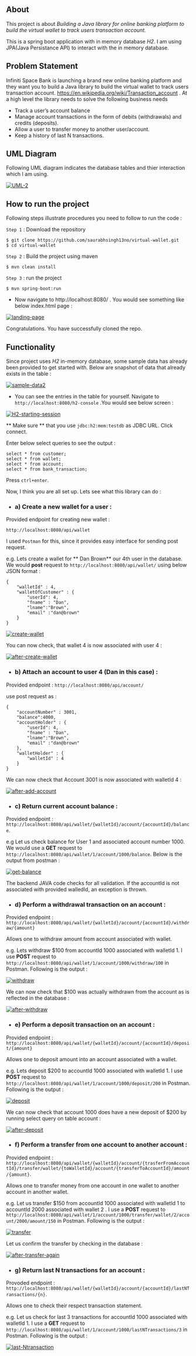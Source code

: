 ## About

This project is about  *Building a Java library for online banking platform to build the virtual wallet to track users transaction account.*

This is a spring boot application with in memory database *H2*. I am using JPA(Java Persistance API) to interact with the in memory database.


## Problem Statement

Infiniti Space Bank is launching a brand new online banking platform and they want you to build a Java library to build the
virtual wallet to track users transaction account. https://en.wikipedia.org/wiki/Transaction_account .
At a high level the library needs to solve the following business needs
* Track a user’s account balance
* Manage account transactions in the form of debits (withdrawals) and credits (deposits).
* Allow a user to transfer money to another user/account.
* Keep a history of last N transactions.


## UML Diagram

Following UML diagram indicates the database tables and thier interaction which I am using.


<a href="https://ibb.co/nJNLOp"><img src="https://preview.ibb.co/b74Zip/UML-2.png" alt="UML-2" border="0"></a>

## How to run the project

Following steps illustrate procedures you need to follow to run the code :

`Step 1` : Download the repository

```{shell}
$ git clone https://github.com/saurabhsingh13no/virtual-wallet.git
$ cd virtual-wallet
```

`Step 2` : Build the project using maven

```{shell}
$ mvn clean install
```

`Step 3` : run the project

```
$ mvn spring-boot:run
```

* Now navigate to http://localhost:8080/ . You would see something like below index.html page :

<a href="https://ibb.co/bwuH3p"><img src="https://preview.ibb.co/mykPip/landing-page.png" alt="landing-page" border="0"></a>

Congratulations. You have successfully cloned the repo.

## Functionality

Since project uses *H2* in-memory database, some sample data has already been provided to get started with. Below are snapshot of data that already exists in the table :

<a href="https://ibb.co/c4TAOp"><img src="https://preview.ibb.co/m5bapU/sample-data2.png" alt="sample-data2" border="0"></a>

* You can see the entries in the table for yourself. Navigate to `http://localhost:8080/h2-console` .You would see below screen :

<a href="https://ibb.co/cpRrUU"><img src="https://preview.ibb.co/nrHy9U/H2-starting-session.png" alt="H2-starting-session" border="0"></a>

** Make sure **  that you use `jdbc:h2:mem:testdb` as JDBC URL. Click connect.

Enter below select queries to see the output :

```{sql}
select * from customer;
select * from wallet;
select * from account;
select * from bank_transaction;
```

Press `ctrl+enter`.

Now, I think you are all set up. Lets see what this library can do :

* ### a) Create a new wallet for a user :

Provided endpoint for creating new wallet :
```
http://localhost:8080/api/wallet
```

I used `Postman` for this, since it provides easy interface for sending post request.

e.g. Lets create a wallet for ** Dan Brown** our 4th user in the database. We would **post** request to `http://localhost:8080/api/wallet/` using below JSON format :

```{JSON}
{
	"walletId" : 4,
	"walletOfCustomer" : {
		"userId": 4,
		"fname" : "Dan",
		"lname":"Brown",
		"email" :"dan@brown"
	}
}

```

<a href="https://ibb.co/gY5t9U"><img src="https://preview.ibb.co/coaFOp/create-wallet.png" alt="create-wallet" border="0"></a>

You can now check, that wallet 4 is now associated with user 4 :

<a href="https://ibb.co/ex6fOp"><img src="https://preview.ibb.co/fVgEip/after-create-wallet.png" alt="after-create-wallet" border="0"></a>

* ### b) Attach an account to user 4 (Dan in this case) :

Provided endpoint : `http://localhost:8080/api/account/`

use post request as :
```{JSON}
{
	"accountNumber" : 3001,
	"balance":4000,
	"accountHolder" : {
		"userId": 4,
		"fname" : "Dan",
		"lname":"Brown",
		"email" :"dan@brown"
	},
	"walletHolder" : {
		"walletId" : 4
	}
}
```

We can now check that Account 3001 is now associated with walletId 4 :

<a href="https://ibb.co/javob9"><img src="https://preview.ibb.co/b7OwUU/after-add-account.png" alt="after-add-account" border="0"></a>

* ### c) Return current account balance :

Provided endpoint : `http://localhost:8080/api/wallet/{walletId}/account/{accountId}/balance`.

e.g Let us check balance for User 1 and associated account number 1000. We would use a **GET** request to `http://localhost:8080/api/wallet/1/account/1000/balance`. Below is the output from postman :

<a href="https://ibb.co/dinvOp"><img src="https://preview.ibb.co/e8eWw9/get-balance.png" alt="get-balance" border="0"></a>


The backend JAVA code checks for all validation. If the accountId is not associated with provided walledId, an exception is thrown.

* ### d) Perform a withdrawal transaction on an account :

Provided endpoint : `http://localhost:8080/api/wallet/{walletId}/account/{accountId}/withdraw/{amount}`

Allows one to withdraw amount from account associated with wallet.

e.g. Lets withdraw $100 from accountId 1000 associated with walletId 1. I use **POST** request to `http://localhost:8080/api/wallet/1/account/1000/withdraw/100` in Postman. Following is the output :

<a href="https://ibb.co/j8eaOp"><img src="https://preview.ibb.co/c3Gdb9/withdraw.png" alt="withdraw" border="0"></a>

We can now check that $100 was actually withdrawn from the account as is reflected in the database :

<a href="https://ibb.co/khWpip"><img src="https://preview.ibb.co/mF6N3p/after-withdraw.png" alt="after-withdraw" border="0"></a>

* ### e) Perform a deposit transaction on an account :

Provided endpoint : `http://localhost:8080/api/wallet/{walletId}/account/{accountId}/deposit/{amount}`

Allows one to deposit amount into an account associated with a wallet.

e.g. Lets deposit $200 to accountId 1000 associated with walletId 1. I use **POST** request to `http://localhost:8080/api/wallet/1/account/1000/deposit/200` in Postman. Following is the output :

<a href="https://ibb.co/kJCy9U"><img src="https://preview.ibb.co/cC5J9U/deposit.png" alt="deposit" border="0"></a>

We can now check that account 1000 does have a new deposit of $200 by running select query on table account :

<a href="https://ibb.co/bVKOb9"><img src="https://preview.ibb.co/jq8Gw9/after-deposit.png" alt="after-deposit" border="0"></a>

* ### f) Perform a transfer from one account to another account :

Provided endpoint :
`http://localhost:8080/api/wallet/{walletId}/account/{trasferFromAccountId}/transfer/wallet/{toWalletId}/account/{transferToAccountId}/amount/{amount}`.

Allows one to transfer money from one account in one wallet to another account in another wallet.

e.g. Let us transfer $150 from accountId 1000 associated with walletId 1 to accountId 2000 associated with wallet 2 . I use a **POST** request to `http://localhost:8080/api/wallet/1/account/1000/transfer/wallet/2/account/2000/amount/150` in Postman. Following is the output :

<a href="https://ibb.co/e7F1UU"><img src="https://preview.ibb.co/gfrapU/transfer.png" alt="transfer" border="0"></a>

Let us confirm the transfer by checking in the database :

<a href="https://ibb.co/cbyo9U"><img src="https://preview.ibb.co/j3VeG9/after-transfer-again.png" alt="after-transfer-again" border="0"></a>

* ### g) Return last N transactions for an account :

Provoded endpoint :  `http://localhost:8080/api/wallet/{walletId}/account/{accountId}/lastNTransactions/{n}`.

Allows one to check their respect transaction statement.

e.g. Let us check for last 3 transactions for accountId 1000 associated with walletId 1. I use a **GET** request to `http://localhost:8080/api/wallet/1/account/1000/lastNTransactions/3` in Postman. Following is the output :

<a href="https://ibb.co/myKyb9"><img src="https://preview.ibb.co/jYRN3p/last-Ntransaction.png" alt="last-Ntransaction" border="0"></a>
